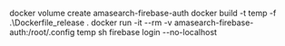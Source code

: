 docker volume create amasearch-firebase-auth
docker build -t temp -f .\Dockerfile_release .
docker run -it --rm -v amasearch-firebase-auth:/root/.config temp sh
firebase login --no-localhost